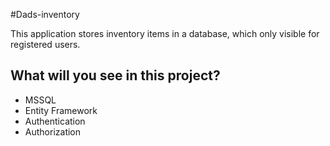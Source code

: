 #Dads-inventory

This application stores inventory items in a database, which only visible for registered users. 

## What will you see in this project?
- MSSQL 
- Entity Framework 
- Authentication
- Authorization
